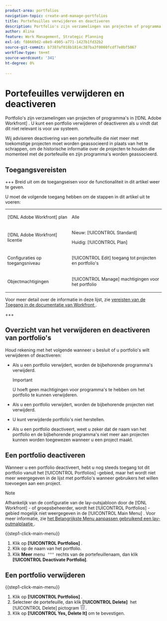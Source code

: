 ```yaml
---
product-area: portfolios
navigation-topic: create-and-manage-portfolios
title: Portefeuilles verwijderen en deactiveren
description: Portfolio's zijn verzamelingen van projecten of programma's in Adobe Workfront. U kunt een portfolio verwijderen of deactiveren als u vindt dat dit niet relevant is voor uw systeem.
author: Alina
feature: Work Management, Strategic Planning
exl-id: f88669d2-e8e9-4905-a771-1427b1fd32b2
source-git-commit: b7387af018b1814c387ba3f0000fcdf7e0bf5067
workflow-type: tm+mt
source-wordcount: '341'
ht-degree: 0%

---
```


# Portefeuilles verwijderen en deactiveren

<!--Audited: 2/2024-->

Portfolio&#39;s zijn verzamelingen van projecten of programma&#39;s in [!DNL Adobe Workfront] . U kunt een portfolio verwijderen of deactiveren als u vindt dat dit niet relevant is voor uw systeem.

Wij adviseren deactivering van een portefeuille die niet meer met toekomstige projecten moet worden geassocieerd in plaats van het te schrappen, om de historische informatie over de projecten te houden die momenteel met de portefeuille en zijn programma&#39;s worden geassocieerd.

## Toegangsvereisten

+++ Breid uit om de toegangseisen voor de functionaliteit in dit artikel weer te geven.

U moet de volgende toegang hebben om de stappen in dit artikel uit te voeren:

<table style="table-layout:auto"> 
 <col> 
 <col> 
 <tbody> 
  <tr> 
   <td role="rowheader">[!DNL Adobe Workfront] plan</td> 
   <td> <p>Alle </p> </td> 
  </tr> 
  <tr> 
   <td role="rowheader">[!DNL Adobe Workfront] licentie</td> 
   <td> <p>Nieuw: [!UICONTROL Standard] </p>
   <p>Huidig: [!UICONTROL Plan] </p> </td> 
  </tr> 
  <tr> 
   <td role="rowheader">Configuraties op toegangsniveau</td> 
   <td> <p>[!UICONTROL Edit] toegang tot projecten en portfolio's</p>  </td> 
  </tr> 
  <tr> 
   <td role="rowheader">Objectmachtigingen</td> 
   <td> <p>[!UICONTROL Manage] machtigingen voor het portfolio </p> </td> 
  </tr> 
 </tbody> 
</table>

Voor meer detail over de informatie in deze lijst, zie [ vereisten van de Toegang in de documentatie van Workfront ](/help/quicksilver/administration-and-setup/add-users/access-levels-and-object-permissions/access-level-requirements-in-documentation.md).

+++

## Overzicht van het verwijderen en deactiveren van portfolio&#39;s

Houd rekening met het volgende wanneer u besluit of u portfolio&#39;s wilt verwijderen of deactiveren:

* Als u een portfolio verwijdert, worden de bijbehorende programma&#39;s verwijderd.

  >[!IMPORTANT]
  >
  >U hoeft geen machtigingen voor programma&#39;s te hebben om het portfolio te kunnen verwijderen.

* Als u een portfolio verwijdert, worden de bijbehorende projecten niet verwijderd.
* U kunt verwijderde portfolio&#39;s niet herstellen.
* Als u een portfolio deactiveert, weet u zeker dat de naam van het portfolio en de bijbehorende programma&#39;s niet meer aan projecten kunnen worden toegewezen wanneer u een project maakt.

## Een portfolio deactiveren

Wanneer u een portfolio deactiveert, hebt u nog steeds toegang tot dit portfolio vanuit het [!UICONTROL Portfolios] -gebied, maar het wordt niet meer weergegeven in de lijst met portfolio&#39;s wanneer gebruikers het willen toevoegen aan een project.

>[!NOTE]
>
>Afhankelijk van de configuratie van de lay-outsjabloon door de [!DNL Workfront] - of groepsbeheerder, wordt het [!UICONTROL Portfolios] -gebied mogelijk niet weergegeven in de [!UICONTROL Main Menu] . Voor meer informatie, zie [ het Belangrijkste Menu aanpassen gebruikend een lay-outmalplaatje ](../../../administration-and-setup/customize-workfront/use-layout-templates/customize-main-menu.md).

{{step1-click-main-menu}}

1. Klik op **[!UICONTROL Portfolios]** .
1. Klik op de naam van het portfolio.
1. Klik **Meer** menu ![ Meer menu ](assets/more-icon.png) rechts van de portefeuillenaam, dan klik **[!UICONTROL Deactivate Portfolio]**.

## Een portfolio verwijderen

{{step1-click-main-menu}}

1. Klik op **[!UICONTROL Portfolios]** .
1. Selecteer de portefeuille, dan klik **[!UICONTROL Delete]** &#x200B; het [!UICONTROL Delete] pictogram ![ pictogram van de Schrapping ](assets/delete.png).
1. Klik op **[!UICONTROL Yes, Delete It]** om te bevestigen.
